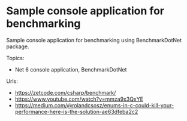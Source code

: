 # Sample console application for benchmarking

Sample console application for benchmarking using BenchmarkDotNet package.

Topics:
* Net 6 console application, BenchmarkDotNet

Urls:
* https://zetcode.com/csharp/benchmark/
* https://www.youtube.com/watch?v=mmza9x3QxYE
* https://medium.com/@rolandcsosz/enums-in-c-could-kill-your-performance-here-is-the-solution-ae63dfeba2c2